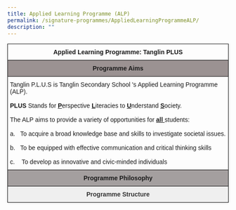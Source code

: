 ```yaml
---
title: Applied Learning Programme (ALP)
permalink: /signature-programmes/AppliedLearningProgrammeALP/
description: ""
---
```

<style type="text/css">
.tg  {border-collapse:collapse;border-spacing:0;}
.tg td{border-color:black;border-style:solid;border-width:1px;font-family:Arial, sans-serif;font-size:14px;
  overflow:hidden;padding:10px 5px;word-break:normal;}
.tg th{border-color:black;border-style:solid;border-width:1px;font-family:Arial, sans-serif;font-size:14px;
  font-weight:normal;overflow:hidden;padding:10px 5px;word-break:normal;}
.tg .tg-hayw{background-color:#a49f9f;font-weight:bold;text-align:center;vertical-align:top}
.tg .tg-amwm{font-weight:bold;text-align:center;vertical-align:top}
.tg .tg-bld2{background-color:#9b9292;font-weight:bold;text-align:center;vertical-align:top}
.tg .tg-0lax{text-align:left;vertical-align:top}
.tg .tg-ccb6{background-color:#efefef;color:#333333;font-weight:bold;text-align:center;vertical-align:top}
</style>
<table class="tg">
<thead>
  <tr>
    <th class="tg-amwm">Applied Learning Programme: Tanglin PLUS</th>
  </tr>
</thead>
<tbody>
  <tr>
    <td class="tg-bld2">Programme Aims</td>
  </tr>
  <tr>
    <td class="tg-0lax">Tanglin P.L.U.S is Tanglin Secondary School 's Applied Learning Programme (ALP).<br><br><span style="font-weight:bold">PLUS </span>Stands for <span style="font-weight:bold;text-decoration:underline">P</span>erspective<span style="font-weight:bold"> </span><span style="font-weight:bold;text-decoration:underline">L</span>iteracies<span style="font-weight:bold"> </span>to<span style="font-weight:bold"> </span><span style="font-weight:bold;text-decoration:underline">U</span>nderstand<span style="font-weight:bold"> </span><span style="font-weight:bold;text-decoration:underline">S</span>ociety.<br><br>The ALP aims to provide a variety of opportunities for <span style="font-weight:bold;text-decoration:underline">all </span>students:<br><br>a.&nbsp;&nbsp;&nbsp;To acquire a broad knowledge base and skills to investigate societal issues.<br><br>b.&nbsp;&nbsp;&nbsp;To be equipped with effective communication and critical thinking skills<br><br>c.&nbsp;&nbsp;&nbsp;&nbsp;To develop as innovative and civic-minded individuals</td>
  </tr>
  <tr>
    <td class="tg-hayw">Programme Philosophy </td>
  </tr>
  <tr>
    <td class="tg-ccb6">Programme Structure</td>
  </tr>
</tbody>
</table>